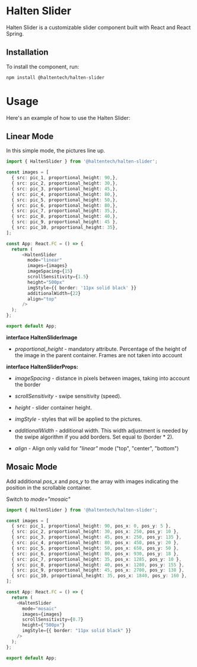 # Halten Slider

Halten Slider is a customizable slider component built with React and React Spring.

## Installation

To install the component, run:

```bash
npm install @haltentech/halten-slider
```

# Usage

Here's an example of how to use the Halten Slider:

## Linear Mode

In this simple mode, the pictures line up.

```typescript
import { HaltenSlider } from '@haltentech/halten-slider';

const images = [
  { src: pic_1, proportional_height: 90,},
  { src: pic_2, proportional_height: 30,},
  { src: pic_3, proportional_height: 45,},
  { src: pic_4, proportional_height: 80,},
  { src: pic_5, proportional_height: 50,},
  { src: pic_6, proportional_height: 80,},
  { src: pic_7, proportional_height: 35,},
  { src: pic_8, proportional_height: 40,},
  { src: pic_9, proportional_height: 45 },
  { src: pic_10, proportional_height: 35},
];

const App: React.FC = () => {
  return (
      <HaltenSlider
        mode="linear"
        images={images}
        imageSpacing={15}
        scrollSensitivity={1.5}
        height="500px"
        imgStyle={{ border: '11px solid black' }}
        additionalWidth={22}
        align="top"
      />
  );
};

export default App;
```

__interface HaltenSliderImage__

* *proportional_height* - mandatory attribute. Percentage of the height of the image in the parent container. Frames are not taken into account

__interface HaltenSliderProps:__

* *imageSpacing* - distance in pixels between images, taking into account the border

* *scrollSensitivity* - swipe sensitivity (speed).
* *height* - slider container height.
* *imgStyle* - styles that will be applied to the pictures.
* *additionalWidth* - additional width. This width adjustment is needed by the swipe algorithm if you add borders. Set equal to (border * 2).
* *align* -  Align only valid for *"linear"* mode ("top", "center", "bottom")

## Mosaic Mode

Add additional *pos_x* and *pos_y* to the array with images indicating the position in the scrollable container.

Switch to *mode="mosaic"*

```typescript
import { HaltenSlider } from '@haltentech/halten-slider';

const images = [
  { src: pic_1, proportional_height: 90, pos_x: 0, pos_y: 5 },
  { src: pic_2, proportional_height: 30, pos_x: 250, pos_y: 10 },
  { src: pic_3, proportional_height: 45, pos_x: 250, pos_y: 135 },
  { src: pic_4, proportional_height: 80, pos_x: 450, pos_y: 20 },
  { src: pic_5, proportional_height: 50, pos_x: 650, pos_y: 50 },
  { src: pic_6, proportional_height: 80, pos_x: 930, pos_y: 18 },
  { src: pic_7, proportional_height: 35, pos_x: 1285, pos_y: 10 },
  { src: pic_8, proportional_height: 40, pos_x: 1280, pos_y: 155 },
  { src: pic_9, proportional_height: 45, pos_x: 2700, pos_y: 138 },
  { src: pic_10, proportional_height: 35, pos_x: 1840, pos_y: 160 },
];

const App: React.FC = () => {
  return (
    <HaltenSlider
      mode="mosaic"
      images={images}
      scrollSensitivity={0.7}
      height={"500px"}
      imgStyle={{ border: "11px solid black" }}
    />
  );
};

export default App;
```
